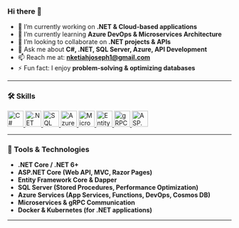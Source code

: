 ### Hi there 👋  

- 🔭 I’m currently working on **.NET & Cloud-based applications**  
- 🌱 I’m currently learning **Azure DevOps & Microservices Architecture**  
- 👯 I’m looking to collaborate on **.NET projects & APIs**  
- 💬 Ask me about **C#, .NET, SQL Server, Azure, API Development**  
- 📫 Reach me at: **nketiahjoseph1@gmail.com**  
- ⚡ Fun fact: I enjoy **problem-solving & optimizing databases**  

---

### 🛠 Skills  

<p align="left">
<a href="https://dotnet.microsoft.com/" target="_blank" rel="noreferrer">
<img src="https://raw.githubusercontent.com/danielcranney/readme-generator/main/public/icons/skills/csharp-colored.svg" width="36" height="36" alt="C#" />
</a>
<a href="https://dotnet.microsoft.com/" target="_blank" rel="noreferrer">
<img src="https://raw.githubusercontent.com/danielcranney/readme-generator/main/public/icons/skills/dot-net-colored.svg" width="36" height="36" alt=".NET" />
</a>
<a href="https://www.microsoft.com/en-us/sql-server" target="_blank" rel="noreferrer">
<img src="https://raw.githubusercontent.com/danielcranney/readme-generator/main/public/icons/skills/sqlserver-colored.svg" width="36" height="36" alt="SQL Server" />
</a>
<a href="https://azure.microsoft.com/" target="_blank" rel="noreferrer">
<img src="https://raw.githubusercontent.com/danielcranney/readme-generator/main/public/icons/skills/azure-colored.svg" width="36" height="36" alt="Azure" />
</a>
<a href="https://learn.microsoft.com/en-us/dotnet/core/microservices/" target="_blank" rel="noreferrer">
<img src="https://raw.githubusercontent.com/danielcranney/readme-generator/main/public/icons/skills/microservices-colored.svg" width="36" height="36" alt="Microservices" />
</a>
<a href="https://learn.microsoft.com/en-us/ef/" target="_blank" rel="noreferrer">
<img src="https://raw.githubusercontent.com/danielcranney/readme-generator/main/public/icons/skills/entityframework-colored.svg" width="36" height="36" alt="Entity Framework" />
</a>
<a href="https://grpc.io/" target="_blank" rel="noreferrer">
<img src="https://raw.githubusercontent.com/danielcranney/readme-generator/main/public/icons/skills/grpc-colored.svg" width="36" height="36" alt="gRPC" />
</a>
<a href="https://learn.microsoft.com/en-us/aspnet/core/?view=aspnetcore-6.0" target="_blank" rel="noreferrer">
<img src="https://raw.githubusercontent.com/danielcranney/readme-generator/main/public/icons/skills/aspdotnet-colored.svg" width="36" height="36" alt="ASP.NET Core" />
</a>
</p>

---

### 🚀 Tools & Technologies  

- **.NET Core / .NET 6+**  
- **ASP.NET Core (Web API, MVC, Razor Pages)**  
- **Entity Framework Core & Dapper**  
- **SQL Server (Stored Procedures, Performance Optimization)**  
- **Azure Services (App Services, Functions, DevOps, Cosmos DB)**  
- **Microservices & gRPC Communication**  
- **Docker & Kubernetes (for .NET applications)**  

---


